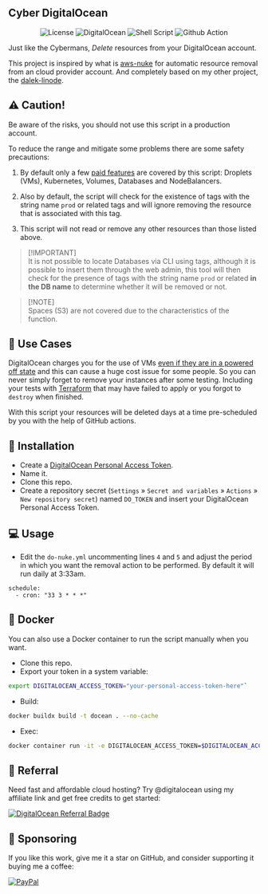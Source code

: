 <h2>Cyber DigitalOcean</h2>

<p align="center">
    <img alt="License" src="https://img.shields.io/badge/License-GPLv3-blue.svg?style=for-the-badge" />
    <img alt="DigitalOcean" src="https://img.shields.io/badge/DigitalOcean-0080FF?logo=digitalocean&logoColor=fff&style=for-the-badge" />
    <img alt="Shell Script" src="https://img.shields.io/badge/Shell_Script-121011?style=for-the-badge&logo=gnu-bash&logoColor=white" />
    <img alt="Github Action " src="https://img.shields.io/badge/GitHub_Actions-2088FF?style=for-the-badge&logo=github-actions&logoColor=white" />
</p>

Just like the Cybermans, _Delete_ resources from your DigitalOcean account.

This project is inspired by what is <a href="https://github.com/rebuy-de/aws-nuke" target="_blank">aws-nuke</a> for automatic resource removal from an cloud provider account. And completely based on my other project, the [dalek-linode](https://github.com/ciro-mota/dalek-linode).

## ⚠️ Caution!

Be aware of the risks, you should not use this script in a production account.

To reduce the range and mitigate some problems there are some safety precautions:

1. By default only a few [paid features](https://www.digitalocean.com/pricing) are covered by this script: Droplets (VMs), Kubernetes, Volumes, Databases and NodeBalancers.

2. Also by default, the script will check for the existence of tags with the string name `prod` or related tags and will ignore removing the resource that is associated with this tag.

3. This script will not read or remove any other resources than those listed above.

> [!IMPORTANT]\
> It is not possible to locate Databases via CLI using tags, although it is possible to insert them through the web admin, this tool will then check for the presence of tags with the string name `prod` or related **in the DB name** to determine whether it will be removed or not.

> [!NOTE]\
> Spaces (S3) are not covered due to the characteristics of the function.

## 💸 Use Cases

DigitalOcean charges you for the use of VMs [even if they are in a powered off state](https://www.digitalocean.com/pricing/droplets#general-faq) and this can cause a huge cost issue for some people. So you can never simply forget to remove your instances after some testing. Including your tests with [Terraform](https://www.terraform.io/) that may have failed to apply or you forgot to `destroy` when finished.

With this script your resources will be deleted days at a time pre-scheduled by you with the help of GitHub actions.

## 🚀 Installation

- Create a [DigitalOcean Personal Access Token](https://docs.digitalocean.com/reference/api/create-personal-access-token/).
- Name it.
- Clone this repo.
- Create a repository secret (`Settings` » `Secret and variables` » `Actions` » `New repository secret`) named `DO_TOKEN` and insert your DigitalOcean Personal Access Token.

## 💻 Usage

- Edit the `do-nuke.yml` uncommenting lines `4` and `5` and adjust the period in which you want the removal action to be performed. By default it will run daily at 3:33am.

```
schedule:
  - cron: "33 3 * * *"
```

## 🐳 Docker

You can also use a Docker container to run the script manually when you want.

- Clone this repo.
- Export your token in a system variable: 

```bash
export DIGITALOCEAN_ACCESS_TOKEN="your-personal-access-token-here"`
```

- Build:

```bash
docker buildx build -t docean . --no-cache
```

- Exec:

```bash
docker container run -it -e DIGITALOCEAN_ACCESS_TOKEN=$DIGITALOCEAN_ACCESS_TOKEN docean
```

## 🤝 Referral

Need fast and affordable cloud hosting? Try @digitalocean using my affiliate link and get free credits to get started:

[![DigitalOcean Referral Badge](https://web-platforms.sfo2.cdn.digitaloceanspaces.com/WWW/Badge%201.svg)](https://www.digitalocean.com/?refcode=59a80b08da11&utm_campaign=Referral_Invite&utm_medium=Referral_Program&utm_source=badge)

## 🎁 Sponsoring

If you like this work, give me it a star on GitHub, and consider supporting it buying me a coffee:

[![PayPal](https://img.shields.io/badge/PayPal-00457C?style=for-the-badge&logo=paypal&logoColor=white)](https://www.paypal.com/donate/?business=VUS6R8TX53NTS&no_recurring=0&currency_code=USD)
